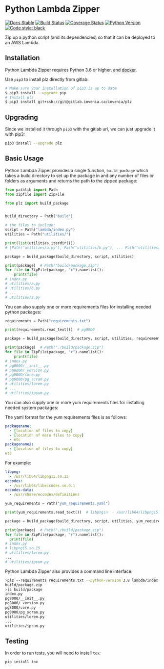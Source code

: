 # Python Lambda Zipper

[![Docs Stable](https://img.shields.io/badge/docs-stable-blue.svg)](https://invenia.pages.invenia.ca/plz/docs/)
[![Build Status](https://gitlab.invenia.ca/invenia/plz/badges/master/pipeline.svg)](https://gitlab.invenia.ca/invenia/plz/commits/master)
[![Coverage Status](https://gitlab.invenia.ca/invenia/plz/badges/master/coverage.svg)](https://invenia.pages.invenia.ca/plz/coverage/)
[![Python Version](https://img.shields.io/badge/python-3.6%20%7C%203.7-blue.svg)](https://www.python.org/)
[![Code style: black](https://img.shields.io/badge/code%20style-black-000000.svg)](https://github.com/ambv/black)

Zip up a python script (and its dependencies) so that it can be deployed to an AWS Lambda.

## Installation

Python Lambda Zipper requires Python 3.6 or higher, and [docker](https://gitlab.invenia.ca/invenia/wiki/blob/master/dev/docker.md).

Use `pip3` to install plz directly from gitlab:

```sh
# Make sure your installation of pip3 is up to date
$ pip3 install --upgrade pip
# Install plz
$ pip3 install git+ssh://git@gitlab.invenia.ca/invenia/plz
```

## Upgrading

Since we installed it through `pip3` with the gitlab url, we can just upgrade it with pip3:

```sh
pip3 install --upgrade plz
```

## Basic Usage

Python Lambda Zipper provides a single function, `build_package` which takes  a build directory to set up the package in and any number of files or folders as arguments and returns the path to the zipped package:


```python
from pathlib import Path
from zipfile import ZipFile

from plz import build_package


build_directory = Path("build")

# the files to include:
script = Path("lambda/index.py")
utilities = Path("utilities/")

print(list(utilities.iterdir()))
# [Path("utilities/a.py"), Path("utilities/b.py"), ... Path("utilities/z.py")]

package = build_package(build_directory, script, utilities)

print(package)  # Path("build/package.zip")
for file in ZipFile(package, "r").namelist():
    print(file)
# index.py
# utilities/a.py
# utilities/b.py
# ...
# utilities/z.py
```

You can also supply one or more requirements files for installing needed python packages:

```python
requirements = Path("requirements.txt")

print(requirements.read_text())  # pg8000

package = build_package(build_directory, script, utilities, requirements=requirements)

print(package)  # Path("./build/package.zip")
for file in ZipFile(package, "r").namelist():
    print(file)
# index.py
# pg8000/__init__.py
# pg8000/_version.py
# pg8000/core.py
# pg8000/pg_scram.py
# utilities/lorem.py
# ...
# utilities/ipsum.py
```

You can also supply one or more yum requirements files for installing needed system packages:

The yaml format for the yum requirements files is as follows:
```yaml
packagename:
  - [location of files to copy]
  - [location of more files to copy]
  - etc
packagename2:
  - [location of files to copy]
etc
```

For example:
```yaml
libpng:
  - /usr/lib64/libpng15.so.15
eccodes:
  - /usr/lib64/libeccodes.so.0.1
eccodes-data:
  - /usr/share/eccodes/definitions
```

```python
yum_requirements = Path("yum_requirements.yaml")

print(yum_requirements.read_text())  # libpng\n  - /usr/lib64/libpng15.so.15

package = build_package(build_directory, script, utilities, yum_requirements=yum_requirements)

print(package)  # Path("./build/package.zip")
for file in ZipFile(package, "r").namelist():
  print(file)
# index.py
# libpng15.so.15
# utilities/lorem.py
...
# utilities/ipsum.py
```

Python Lambda Zipper also provides a command line interface:

```sh
>plz --requirements requirements.txt --python-version 3.8 lambda/index.py utilities
build/package.zip
>ls build/package
index.py
pg8000/__init__.py
pg8000/_version.py
pg8000/core.py
pg8000/pg_scram.py
utilities/lorem.py
...
utilities/ipsum.py
```

## Testing

In order to run tests, you will need to install `tox`:

```sh
pip install tox
```
